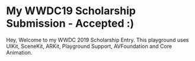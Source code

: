 # My WWDC19 Scholarship Submission - Accepted :)

Hey, Welcome to my WWDC 2019 Scholarship Entry. This playground uses UIKit, SceneKit, ARKit, Playground Support, AVFoundation and Core Animation.
